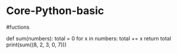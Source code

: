 # Core-Python-basic

#fuctions 


def sum(numbers):
    total = 0
    for x in numbers:
        total += x
    return total
print(sum((8, 2, 3, 0, 7)))
